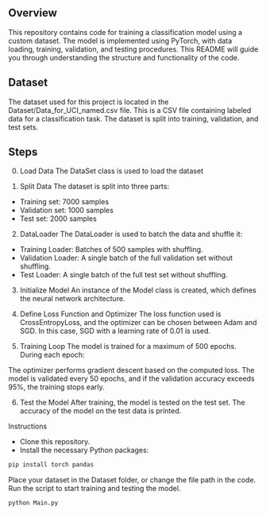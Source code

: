 ## Overview
This repository contains code for training a classification model using a custom dataset. The model is implemented using PyTorch, with data loading, training, validation, and testing procedures. This README will guide you through understanding the structure and functionality of the code.

## Dataset
The dataset used for this project is located in the Dataset/Data_for_UCI_named.csv file. This is a CSV file containing labeled data for a classification task. The dataset is split into training, validation, and test sets.

## Steps
0. Load Data
The DataSet class is used to load the dataset

1. Split Data
The dataset is split into three parts:

* Training set: 7000 samples
* Validation set: 1000 samples
* Test set: 2000 samples

2. DataLoader
The DataLoader is used to batch the data and shuffle it:

* Training Loader: Batches of 500 samples with shuffling.
* Validation Loader: A single batch of the full validation set without shuffling.
* Test Loader: A single batch of the full test set without shuffling.

3. Initialize Model
An instance of the Model class is created, which defines the neural network architecture.

4. Define Loss Function and Optimizer
The loss function used is CrossEntropyLoss, and the optimizer can be chosen between Adam and SGD. In this case, SGD with a learning rate of 0.01 is used.

5. Training Loop
The model is trained for a maximum of 500 epochs. During each epoch:

The optimizer performs gradient descent based on the computed loss.
The model is validated every 50 epochs, and if the validation accuracy exceeds 95%, the training stops early.

6. Test the Model
After training, the model is tested on the test set. The accuracy of the model on the test data is printed.

Instructions
* Clone this repository.
* Install the necessary Python packages:
```bash
pip install torch pandas
```
Place your dataset in the Dataset folder, or change the file path in the code.
Run the script to start training and testing the model.
```bash
python Main.py
```
